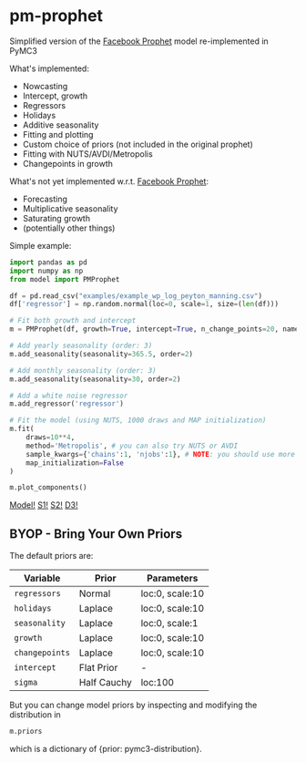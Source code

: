 # pm-prophet 
Simplified version of the [Facebook Prophet](https://facebook.github.io/prophet/) model re-implemented in PyMC3

What's implemented:
* Nowcasting
* Intercept, growth
* Regressors
* Holidays
* Additive seasonality
* Fitting and plotting
* Custom choice of priors (not included in the original prophet)
* Fitting with NUTS/AVDI/Metropolis
* Changepoints in growth

What's not yet implemented w.r.t. [Facebook Prophet](https://facebook.github.io/prophet/):
* Forecasting
* Multiplicative seasonality
* Saturating growth
* (potentially other things)

Simple example:
    
```python
import pandas as pd
import numpy as np
from model import PMProphet

df = pd.read_csv("examples/example_wp_log_peyton_manning.csv")
df['regressor'] = np.random.normal(loc=0, scale=1, size=(len(df)))

# Fit both growth and intercept
m = PMProphet(df, growth=True, intercept=True, n_change_points=20, name='model')

# Add yearly seasonality (order: 3)
m.add_seasonality(seasonality=365.5, order=2)

# Add monthly seasonality (order: 3)
m.add_seasonality(seasonality=30, order=2)

# Add a white noise regressor
m.add_regressor('regressor')

# Fit the model (using NUTS, 1000 draws and MAP initialization)
m.fit(
    draws=10**4, 
    method='Metropolis', # you can also try NUTS or AVDI
    sample_kwargs={'chains':1, 'njobs':1}, # NOTE: you should use more than 1 chain
    map_initialization=False
)

m.plot_components()
```

[Model!](https://github.com/luke14free/pm-prophet/blob/master/examples/images/download.png)
[S1!](https://github.com/luke14free/pm-prophet/blob/master/examples/images/download-1.png)
[S2!](https://github.com/luke14free/pm-prophet/blob/master/examples/images/download-2.png)
[D3!](https://github.com/luke14free/pm-prophet/blob/master/examples/images/download-3.png)

## BYOP - Bring Your Own Priors

The default priors are:

Variable | Prior | Parameters
--- | --- | --- 
`regressors` | Normal | loc:0, scale:10 
`holidays` | Laplace | loc:0, scale:10 
`seasonality` | Laplace | loc:0, scale:1 
`growth` | Laplace | loc:0, scale:10 
`changepoints` | Laplace | loc:0, scale:10 
`intercept` | Flat Prior | - 
`sigma` | Half Cauchy | loc:100

But you can change model priors by inspecting and modifying the distribution in

```python
m.priors
```

which is a dictionary of {prior: pymc3-distribution}.
